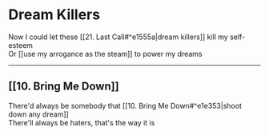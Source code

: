 # Dream Killers

Now I could let these [[21. Last Call#^e1555a|dream killers]] kill my self-esteem  
Or [[use my arrogance as the steam]] to power my dreams  

---

## [[10. Bring Me Down]]

There'd always be somebody that [[10. Bring Me Down#^e1e353|shoot down any dream]]  
There'll always be haters, that's the way it is
